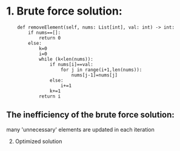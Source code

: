 
#  1. Brute force solution:
```
    def removeElement(self, nums: List[int], val: int) -> int:
        if nums==[]:
            return 0
        else:
            k=0
            i=0
            while (k<len(nums)):
                if nums[i]==val:
                    for j in range(i+1,len(nums)):
                        nums[j-1]=nums[j]
                else:
                    i+=1
                k+=1
            return i
```
## The inefficiency of the brute force solution:  
many 'unnecessary' elements are updated in each iteration


2. Optimized solution

